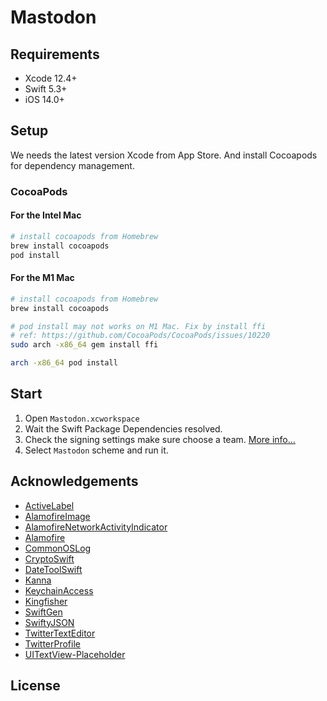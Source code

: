 # Mastodon


## Requirements

- Xcode 12.4+
- Swift 5.3+
- iOS 14.0+

## Setup
We needs the latest version Xcode from App Store. And install Cocoapods for dependency management.

### CocoaPods

#### For the Intel Mac

```zsh
# install cocoapods from Homebrew
brew install cocoapods
pod install
```

#### For the M1 Mac

```zsh
# install cocoapods from Homebrew
brew install cocoapods

# pod install may not works on M1 Mac. Fix by install ffi
# ref: https://github.com/CocoaPods/CocoaPods/issues/10220
sudo arch -x86_64 gem install ffi

arch -x86_64 pod install
```

## Start

1. Open `Mastodon.xcworkspace` 
2. Wait the Swift Package Dependencies resolved. 
2. Check the signing settings make sure choose a team. [More info…](https://help.apple.com/xcode/mac/current/#/dev23aab79b4)
3. Select `Mastodon` scheme and run it.


## Acknowledgements

- [ActiveLabel](https://github.com/TwidereProject/ActiveLabel.swift)
- [AlamofireImage](https://github.com/Alamofire/AlamofireImage)
- [AlamofireNetworkActivityIndicator](https://github.com/Alamofire/AlamofireNetworkActivityIndicator)
- [Alamofire](https://github.com/Alamofire/Alamofire)
- [CommonOSLog](https://github.com/mainasuk/CommonOSLog)
- [CryptoSwift](https://github.com/krzyzanowskim/CryptoSwift)
- [DateToolSwift](https://github.com/MatthewYork/DateTools)
- [Kanna](https://github.com/tid-kijyun/Kanna)
- [KeychainAccess](https://github.com/kishikawakatsumi/KeychainAccess.git)
- [Kingfisher](https://github.com/onevcat/Kingfisher)
- [SwiftGen](https://github.com/SwiftGen/SwiftGen)
- [SwiftyJSON](https://github.com/SwiftyJSON/SwiftyJSON)
- [TwitterTextEditor](https://github.com/twitter/TwitterTextEditor)
- [TwitterProfile](https://github.com/OfTheWolf/TwitterProfile)
- [UITextView-Placeholder](https://github.com/devxoul/UITextView-Placeholder)

## License
